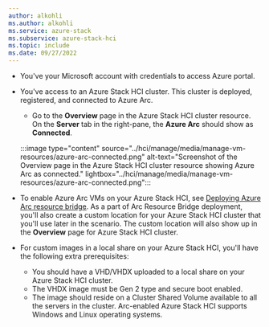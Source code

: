 ```yaml
---
author: alkohli
ms.author: alkohli
ms.service: azure-stack
ms.subservice: azure-stack-hci
ms.topic: include
ms.date: 09/27/2022
---
```



- You've your Microsoft account with credentials to access Azure portal.

- You've access to an Azure Stack HCI cluster. This cluster is deployed, registered, and connected to Azure Arc.

   - Go to the **Overview** page in the Azure Stack HCI cluster resource. On the **Server** tab in the right-pane, the **Azure Arc** should show as **Connected**.
    
    :::image type="content" source="../hci/manage/media/manage-vm-resources/azure-arc-connected.png" alt-text="Screenshot of the Overview page in the Azure Stack HCI cluster resource showing Azure Arc as connected." lightbox="../hci/manage/media/manage-vm-resources/azure-arc-connected.png":::

- To enable Azure Arc VMs on your Azure Stack HCI, see [Deploying Azure Arc resource bridge](../hci/manage/azure-arc-enabled-virtual-machines.md#azure-arc-resource-bridge-deployment-overview). As a part of Arc Resource Bridge deployment, you'll also create a custom location for your Azure Stack HCI cluster that you'll use later in the scenario. The custom location will also show up in the **Overview** page for Azure Stack HCI cluster.

- For custom images in a local share on your Azure Stack HCI, you'll have the following extra prerequisites:
    - You should have a VHD/VHDX uploaded to a local share on your Azure Stack HCI cluster.
    - The VHDX image must be Gen 2 type and secure boot enabled.
    - The image should reside on a Cluster Shared Volume available to all the servers in the cluster. Arc-enabled Azure Stack HCI supports Windows and Linux operating systems.